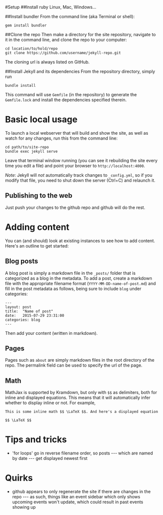 #Setup
##Install ruby
Linux, Mac, Windows...

##Install bundler
From the command line (aka Terminal or shell):

```
gem install bundler
```

##Clone the repo
Then make a directory for the site repository, navigate to it in the command line, and clone the repo to your computer:

```
cd location/to/hold/repo
git clone https://github.com/username/jekyll-repo.git
```

The cloning url is always listed on GitHub.

##Install Jekyll and its dependencies
From the repository directory, simply run

```
bundle install
```

This command will use `Gemfile` (in the repository) to generate the `Gemfile.lock` and install the dependencies specified therein.

# Basic local usage
To launch a local webserver that will build and show the site, as well as watch for any changes, run this from the command line:

```
cd path/to/site-repo
bundle exec jekyll serve
```
Leave that terminal window running (you can see it rebuilding the site every time you edit a file) and point your browser to `http://localhost:4000`.

*Note*: Jekyll will _not_ automatically track changes to `_config.yml`, so if you modify that file, you need to shut down the server (Ctrl+C) and relaunch it.

## Publishing to the web
Just push your changes to the github repo and github will do the rest.

# Adding content
You can (and should) look at existing instances to see how to add content. Here's an outline to get started:

## Blog posts
A blog post is simply a markdown file in the `_posts/` folder that is categorized as a blog in the metadata. To add a post, create a markdown file with the appropriate filename format (`YYYY-MM-DD-name-of-post.md`) and fill in the post metadata as follows, being sure to include `blog` under categories:

```
---
layout: post
title:  "Name of post"
date:   2015-07-29 23:31:00
categories: blog
---
```

Then add your content (written in markdown).

## Pages
Pages such as `about` are simply markdown files in the root directory of the repo. The permalink field can be used to specify the url of the page.

## Math
MathJax is supported by Kramdown, but only with `$$` as delimiters, both for inline and displayed equations.
This means that it will automatically infer whether to display inline or not.
For example,

```
This is some inline math $$ \LaTeX $$. And here's a displayed equation

$$ \LaTeX $$
```

# Tips and tricks

- 'for loops' go in reverse filename order, so posts --- which are named by date --- get displayed newest first

# Quirks

- github appears to only regenerate the site if there are changes in the repo --- as such, things like an event sidebar which only shows upcoming events won't update, which could result in past events showing up
